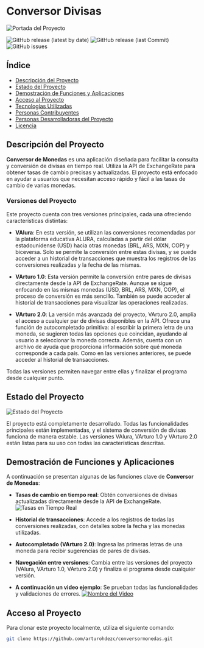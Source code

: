 # Conversor Divisas


![Portada del Proyecto](https://encrypted-tbn0.gstatic.com/images?q=tbn:ANd9GcTFV75-TfbePIknuC7TSnpPEwNZLDHAnWY66g&s) 


![GitHub release (latest by date)](https://img.shields.io/github/v/release/usuario/conversor-de-monedas)
![GitHub release (last Commit)](https://img.shields.io/badge/last_commit-22%2F09%2F2024-brightgreen)
![GitHub issues](https://img.shields.io/github/issues/usuario/conversor-de-monedas)


## Índice

- [Descripción del Proyecto](#descripción-del-proyecto)
- [Estado del Proyecto](#estado-del-proyecto)
- [Demostración de Funciones y Aplicaciones](#demostración-de-funciones-y-aplicaciones)
- [Acceso al Proyecto](#acceso-al-proyecto)
- [Tecnologías Utilizadas](#tecnologías-utilizadas)
- [Personas Contribuyentes](#personas-contribuyentes)
- [Personas Desarrolladoras del Proyecto](#personas-desarrolladoras-del-proyecto)
- [Licencia](#licencia)

## Descripción del Proyecto

**Conversor de Monedas** es una aplicación diseñada para facilitar la consulta y conversión de divisas en tiempo real. Utiliza la API de ExchangeRate para obtener tasas de cambio precisas y actualizadas. El proyecto está enfocado en ayudar a usuarios que necesitan acceso rápido y fácil a las tasas de cambio de varias monedas.

### Versiones del Proyecto

Este proyecto cuenta con tres versiones principales, cada una ofreciendo características distintas:

- **VAlura**: 
  En esta versión, se utilizan las conversiones recomendadas por la plataforma educativa ALURA, calculadas a partir del dólar estadounidense (USD) hacia otras monedas (BRL, ARS, MXN, COP) y biceversa. Solo se permite la conversión entre estas divisas, y se puede acceder a un historial de transacciones que muestra los registros de las conversiones realizadas y la fecha de las mismas.

- **VArturo 1.0**: 
  Esta versión permite la conversión entre pares de divisas directamente desde la API de ExchangeRate. Aunque se sigue enfocando en las mismas monedas (USD, BRL, ARS, MXN, COP), el proceso de conversión es más sencillo. También se puede acceder al historial de transacciones para visualizar las operaciones realizadas.

- **VArturo 2.0**: 
  La versión más avanzada del proyecto, VArturo 2.0, amplía el acceso a cualquier par de divisas disponibles en la API. Ofrece una función de autocompletado primitiva: al escribir la primera letra de una moneda, se sugieren todas las opciones que coincidan, ayudando al usuario a seleccionar la moneda correcta. Además, cuenta con un archivo de ayuda que proporciona información sobre qué moneda corresponde a cada país. Como en las versiones anteriores, se puede acceder al historial de transacciones.

Todas las versiones permiten navegar entre ellas y finalizar el programa desde cualquier punto.

## Estado del Proyecto

![Estado del Proyecto](https://img.shields.io/badge/estado-terminado-brightgreen)

El proyecto está completamente desarrollado. Todas las funcionalidades principales están implementadas, y el sistema de conversión de divisas funciona de manera estable. Las versiones VAlura, VArturo 1.0 y VArturo 2.0 están listas para su uso con todas las características descritas.

## Demostración de Funciones y Aplicaciones

A continuación se presentan algunas de las funciones clave de **Conversor de Monedas**:

- **Tasas de cambio en tiempo real**: Obtén conversiones de divisas actualizadas directamente desde la API de ExchangeRate.
  ![Tasas en Tiempo Real](https://drive.google.com/uc?export=view&id=1SrxqWySOMLn744epl3t57aYaIHrqcbgx)
- **Historial de transacciones**: Accede a los registros de todas las conversiones realizadas, con detalles sobre la fecha y las monedas utilizadas.
- **Autocompletado (VArturo 2.0)**: Ingresa las primeras letras de una moneda para recibir sugerencias de pares de divisas.
- **Navegación entre versiones**: Cambia entre las versiones del proyecto (VAlura, VArturo 1.0, VArturo 2.0) y finaliza el programa desde cualquier versión.

- **A continuación un video ejemplo**: Se prueban todas las funcionalidades y validaciones de errores.
[![Nombre del Video](https://img.freepik.com/vector-gratis/diseno-maqueta-plantilla-reproductor-video-negro_1017-36895.jpg)](https://drive.google.com/file/d/18zi14s_RE2UHQNbUgZDwemAKWrKl16N3/view?usp=sharing)

## Acceso al Proyecto


Para clonar este proyecto localmente, utiliza el siguiente comando:

```bash
git clone https://github.com/arturohdezc/conversormonedas.git
